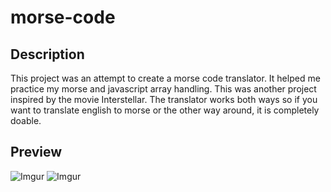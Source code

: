 # morse-code

## Description

This project was an attempt to create a morse code translator. It helped me practice my morse and javascript array handling. This was another project inspired by the movie Interstellar. The translator works both ways so if you want to translate english to morse or the other way around, it is completely doable.

## Preview

![Imgur](https://i.imgur.com/Oz3Ctot.png)
![Imgur](https://i.imgur.com/nRO8O5x.png)
